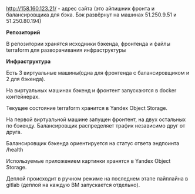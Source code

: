 http://158.160.123.21/ - адрес сайта (это айпишник фронта и балансировщика для бэка. 
Бэк развёрнут на машинах 51.250.9.51 и 51.250.80.194)

**Репозиторий**

В репозитории хранятся исходники бэкенда, фронтенда и файлы terraform для разворачивания инфраструктуры

**Инфраструктура**

Есть 3 виртуальные машины(одна для фронтенда с балансировщиком и 2 для бэкенда).

На виртуальных машинах бэкенд и фронтент запускаются в docker контейнерах.

Текущее состояние terraform хранится в Yandex Object Storage.

На первой виртуальной машине запущен фронтент, на двух остальных по бэкенду. Балансировщик распределяет трафик независимо друг от друга.

Балансировщик бэкенда ориентируется на статус ответа эндпоинта /health

Используемые приложением картинки хранятся в Yandex Object Storage.

Деплой происходит в ручном режиме на последнем этапе пайплайна в gitlab (деплой на каждую ВМ запускается отдельно).
